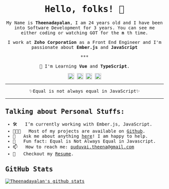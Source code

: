 <samp>
<h1 align="center">Hello, folks! 👋</h1>

<p align="center">
  My Name is <b>Theenadayalan</b>, I am 24 years old and I have been into Software Development for 3 years. You can see me either coding or watching GOT for the <b>n</b> th time. 
</p>

<p align="center">
  I work at <b>Zoho Corporation</b> as a Front End Engineer and I'm passionate about <b>Ember.js</b> and <b>JavaScript</b>
</p>

<p align="center">***</p>

<p align="center">🌱 I'm Learning <strong>Vue</strong> and <strong>TypeScript</strong>.</p>

<p align="center">
  <a href="https://linkedin.com/in/theenadayalan" target="_blank"><img align="center" src="https://cdn.jsdelivr.net/npm/simple-icons@3.0.1/icons/linkedin.svg" alt="LinkedIn" height="20" width="20" /></a>
  <a href="https://twitter.com/theenadayalan_k" target="_blank"><img align="center" src="https://cdn.jsdelivr.net/npm/simple-icons@3.0.1/icons/twitter.svg" alt="Twitter" height="20" width="20" /></a>
  <a href="https://dev.to/theenadayalan" target="_blank"><img align="center" src="https://cdn.jsdelivr.net/npm/simple-icons@3.0.1/icons/dev-dot-to.svg" alt="Dev.to" height="20" width="20" /></a>
  <a href="https://instagram.com/theenadayalan" target="_blank"><img align="center" src="https://cdn.jsdelivr.net/npm/simple-icons@3.0.1/icons/instagram.svg" alt="Instagram" height="20" width="20" /></a>
</p>

***

<p align="center">✨Equal is not always equal in JavaScript✨</p>

***

## Talking about Personal Stuffs:

- 🛠 &nbsp; I’m currently working with Ember.js, JavaScript.
- 👨🏻‍💻 &nbsp; Most of my projects are available on [Github](https://github.com/theenadayalank).
- 💬 &nbsp; Ask me about anything [here](https://twitter.com/theenadayalan_k)! I am happy to help.
- 👾 &nbsp; Fun fact: Equal is Not Always Equal in Javascript.
- 📫 &nbsp; How to reach me: puduvai.theena@gmail.com
- 📝 &nbsp; Checkout my [Resume](https://www.theenadayalan.me/Theenadayalan.pdf).



## GitHub Stats

[![Theenadayalan's github stats](https://github-readme-stats.vercel.app/api?username=theenadayalank)](https://github.com/theenadayalank/theenadayalank)

</samp>